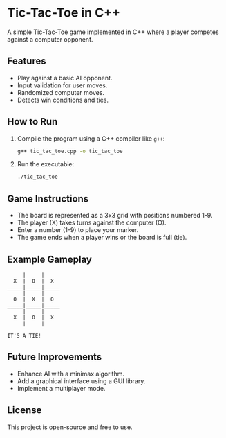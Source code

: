 # Tic-Tac-Toe in C++

A simple Tic-Tac-Toe game implemented in C++ where a player competes against a computer opponent.

## Features

- Play against a basic AI opponent.
- Input validation for user moves.
- Randomized computer moves.
- Detects win conditions and ties.

## How to Run

1. Compile the program using a C++ compiler like `g++`:
   ```sh
   g++ tic_tac_toe.cpp -o tic_tac_toe
   ```
2. Run the executable:
   ```sh
   ./tic_tac_toe
   ```

## Game Instructions

- The board is represented as a 3x3 grid with positions numbered 1-9.
- The player (X) takes turns against the computer (O).
- Enter a number (1-9) to place your marker.
- The game ends when a player wins or the board is full (tie).

## Example Gameplay

```
     |     |     
  X  |  O  |  X  
_____|_____|_____
     |     |     
  O  |  X  |  O  
_____|_____|_____
     |     |     
  X  |  O  |  X  
     |     |     

IT'S A TIE!
```

## Future Improvements

- Enhance AI with a minimax algorithm.
- Add a graphical interface using a GUI library.
- Implement a multiplayer mode.

## License

This project is open-source and free to use.
